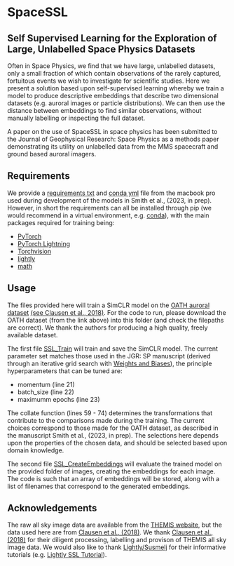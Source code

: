 # SpaceSSL

## Self Supervised Learning for the Exploration of Large, Unlabelled Space Physics Datasets

Often in Space Physics, we find that we have large, unlabelled datasets, only a small fraction of which contain observations of the rarely captured, fortuitous events we wish to investigate for scientific studies.  Here we present a solution based upon self-supervised learning whereby we train a model to produce descriptive embeddings that describe two dimensional datasets (e.g. auroral images or particle distributions).  We can then use the distance between embeddings to find similar observations, without manually labelling or inspecting the full dataset.

A paper on the use of SpaceSSL in space physics has been submitted to the Journal of Geophysical Research: Space Physics as a methods paper demonstrating its utility on unlabelled data from the MMS spacecraft and ground based auroral imagers.

## Requirements

We provide a [requirements txt](/requirements.txt) and [conda yml](/environment.yml) file from the macbook pro used during development of the models in Smith et al., (2023, in prep).  However, in short the requirements can all be installed through pip (we would recommend in a virtual environment, e.g. [conda](https://docs.conda.io/en/latest/miniconda.html)), with the main packages required for training being:

- [PyTorch](https://pytorch.org)
- [PyTorch Lightning](https://www.pytorchlightning.ai/index.html)
- [Torchvision](https://pytorch.org/vision/stable/index.html)
- [lightly](https://github.com/lightly-ai/lightly)
- [math](https://docs.python.org/3/library/math.html)

## Usage

The files provided here will train a SimCLR model on the [OATH auroral dataset](http://tid.uio.no/plasma/oath/) [(see Clausen et al., 2018)](https://doi.org/10.1029/2018JA025274).  For the code to run, please download the OATH dataset (from the link above) into this folder (and check the filepaths are correct).  We thank the authors for producing a high quality, freely available dataset.

The first file [SSL_Train](/SSL_Train.py) will train and save the SimCLR model.  The current parameter set matches those used in the JGR: SP manuscript (derived through an iterative grid search with [Weights and Biases](https://wandb.ai/home)), the principle hyperparameters that can be tuned are:

- momentum (line 21)
- batch_size (line 22)
- maximumm epochs (line 23)

The collate function (lines 59 - 74) determines the transformations that contribute to the comparisons made during the training.  The current choices correspond to those made for the OATH dataset, as described in the manuscript Smith et al., (2023, in prep).  The selections here depends upon the properties of the chosen data, and should be selected based upon domain knowledge.

The second file [SSL_CreateEmbeddings](/SSL_CreateEmbeddings.py) will evaluate the trained model on the provided folder of images, creating the embeddings for each image.  The code is such that an array of embeddings will be stored, along with a list of filenames that correspond to the generated embeddings.

## Acknowledgements

The raw all sky image data are available from the [THEMIS website](http://themis.ssl.berkeley.edu), but the data used here are from [Clausen et al., (2018)](https://doi.org/10.1029/2018JA025274).   We thank [Clausen et al., (2018)](https://doi.org/10.1029/2018JA025274) for their diligent processing, labelling and provison of THEMIS all sky image data.  We would also like to thank [Lightly/Susmelj](https://github.com/lightly-ai/lightly) for their informative tutorials (e.g. [Lightly SSL Tutorial](https://docs.lightly.ai/self-supervised-learning/index.html)).